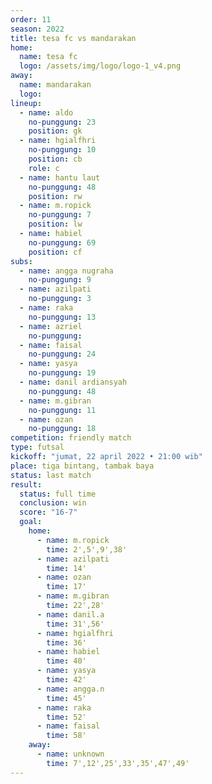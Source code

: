 ```yaml
---
order: 11
season: 2022
title: tesa fc vs mandarakan
home:
  name: tesa fc
  logo: /assets/img/logo/logo-1_v4.png
away:
  name: mandarakan
  logo:
lineup:
  - name: aldo
    no-punggung: 23
    position: gk
  - name: hgialfhri
    no-punggung: 10
    position: cb
    role: c
  - name: hantu laut
    no-punggung: 48
    position: rw
  - name: m.ropick
    no-punggung: 7
    position: lw
  - name: habiel
    no-punggung: 69
    position: cf
subs:
  - name: angga nugraha
    no-punggung: 9
  - name: azilpati
    no-punggung: 3
  - name: raka
    no-punggung: 13
  - name: azriel
    no-punggung: 
  - name: faisal
    no-punggung: 24
  - name: yasya
    no-punggung: 19
  - name: danil ardiansyah
    no-punggung: 48
  - name: m.gibran
    no-punggung: 11
  - name: ozan
    no-punggung: 18
competition: friendly match
type: futsal
kickoff: "jumat, 22 april 2022 • 21:00 wib"
place: tiga bintang, tambak baya
status: last match
result:
  status: full time
  conclusion: win
  score: "16-7"
  goal: 
    home:
      - name: m.ropick
        time: 2',5',9',38'
      - name: azilpati
        time: 14'
      - name: ozan
        time: 17'
      - name: m.gibran
        time: 22',28'
      - name: danil.a
        time: 31',56'
      - name: hgialfhri
        time: 36'
      - name: habiel
        time: 40'
      - name: yasya
        time: 42'
      - name: angga.n
        time: 45'
      - name: raka
        time: 52'
      - name: faisal
        time: 58'
    away:
      - name: unknown
        time: 7',12',25',33',35',47',49'
---
```

